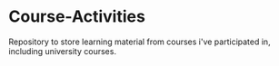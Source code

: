 # Course-Activities

Repository to store learning material from courses i've participated in, including
university courses.
